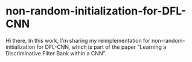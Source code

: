 # non-random-initialization-for-DFL-CNN
Hi there,
  In this work, I'm sharing my reimplementation for non-random-initialization for DFL-CNN, which is part of the paper "Learning a Discriminative Filter Bank within a CNN".

